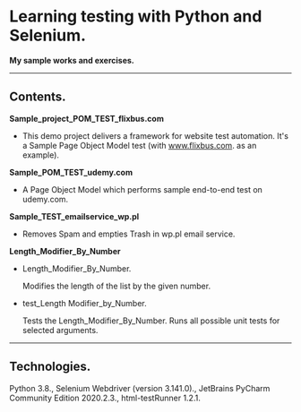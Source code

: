 # Learning testing with Python and Selenium.
**My sample works and exercises.**

---

## Contents.

**Sample_project_POM_TEST_flixbus.com**

- This demo project delivers a framework for website test automation. It's a Sample Page Object Model test (with www.flixbus.com. as an example). 
  
**Sample_POM_TEST_udemy.com**
- A Page Object Model which performs sample end-to-end test on udemy.com.

**Sample_TEST_emailservice_wp.pl**
- Removes Spam and empties Trash in wp.pl email service.

**Length_Modifier_By_Number**
- Length_Modifier_By_Number.

  Modifies the length of the list by the given number.
- test_Length Modifier_by_Number.

  Tests the Length_Modifier_By_Number. Runs all possible unit tests for selected arguments.

---

## Technologies.
Python 3.8.,
Selenium Webdriver (version 3.141.0).,
JetBrains PyCharm Community Edition 2020.2.3.,
html-testRunner 1.2.1.
